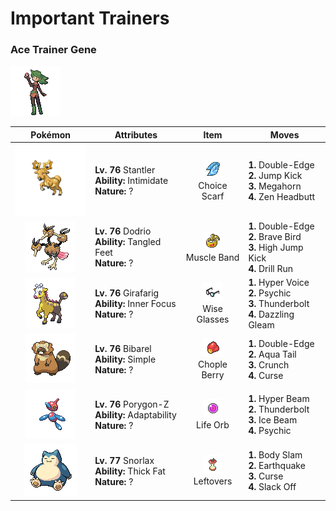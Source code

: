 # Important Trainers

### Ace Trainer Gene

![Ace Trainer Gene](../../assets/trainers/ace_trainer.png "Ace Trainer Gene")

| Pokémon | Attributes | Item | Moves |
|:-------:|------------|:----:|-------|
| ![Stantler](../../assets/sprites/stantler/front.gif "Stantler") | **Lv. 76** Stantler<br>**Ability:** <span class="tooltip" title="Lowers the foe’s Attack stat.">Intimidate</span><br>**Nature:** ? | ![Choice Scarf](../../assets/items/choice_scarf.png "Choice Scarf")<br><span class="tooltip" title="An item to be held by a Pokémon. This scarf boosts Speed, but allows the use of only one kind of move.">Choice Scarf</span> | **1.** Double-Edge<br>**2.** Jump Kick<br>**3.** Megahorn<br>**4.** Zen Headbutt |
| ![Dodrio](../../assets/sprites/dodrio/front.gif "Dodrio") | **Lv. 76** Dodrio<br>**Ability:** <span class="tooltip" title="Raises evasion if the Pokémon is confused.">Tangled Feet</span><br>**Nature:** ? | ![Muscle Band](../../assets/items/muscle_band.png "Muscle Band")<br><span class="tooltip" title="An item to be held by a Pokémon. It is a headband that slightly boosts the power of physical moves.">Muscle Band</span> | **1.** Double-Edge<br>**2.** Brave Bird<br>**3.** High Jump Kick<br>**4.** Drill Run |
| ![Girafarig](../../assets/sprites/girafarig/front.gif "Girafarig") | **Lv. 76** Girafarig<br>**Ability:** <span class="tooltip" title="The Pokémon is protected from flinching.">Inner Focus</span><br>**Nature:** ? | ![Wise Glasses](../../assets/items/wise_glasses.png "Wise Glasses")<br><span class="tooltip" title="An item to be held by a Pokémon. It is a thick pair of glasses that slightly boosts the power of special moves.">Wise Glasses</span> | **1.** Hyper Voice<br>**2.** Psychic<br>**3.** Thunderbolt<br>**4.** Dazzling Gleam |
| ![Bibarel](../../assets/sprites/bibarel/front.gif "Bibarel") | **Lv. 76** Bibarel<br>**Ability:** <span class="tooltip" title="The Pokémon is prone to wild stat changes.">Simple</span><br>**Nature:** ? | ![Chople Berry](../../assets/items/chople_berry.png "Chople Berry")<br><span class="tooltip" title="A Poffin ingredient. If held by a Pokémon, it weakens a foe’s supereffective Fighting-type attack.">Chople Berry</span> | **1.** Double-Edge<br>**2.** Aqua Tail<br>**3.** Crunch<br>**4.** Curse |
| ![Porygon-Z](../../assets/sprites/porygon-z/front.gif "Porygon-Z") | **Lv. 76** Porygon-Z<br>**Ability:** <span class="tooltip" title="Powers up moves of the same type.">Adaptability</span><br>**Nature:** ? | ![Life Orb](../../assets/items/life_orb.png "Life Orb")<br><span class="tooltip" title="An item to be held by a Pokémon. It boosts the power of moves, but at the cost of some HP on each hit.">Life Orb</span> | **1.** Hyper Beam<br>**2.** Thunderbolt<br>**3.** Ice Beam<br>**4.** Psychic |
| ![Snorlax](../../assets/sprites/snorlax/front.gif "Snorlax") | **Lv. 77** Snorlax<br>**Ability:** <span class="tooltip" title="Raises resistance to Fire-​ and Ice-type moves.">Thick Fat</span><br>**Nature:** ? | ![Leftovers](../../assets/items/leftovers.png "Leftovers")<br><span class="tooltip" title="An item to be held by a Pokémon. The holder’s HP is gradually restored during battle.">Leftovers</span> | **1.** Body Slam<br>**2.** Earthquake<br>**3.** Curse<br>**4.** Slack Off |



